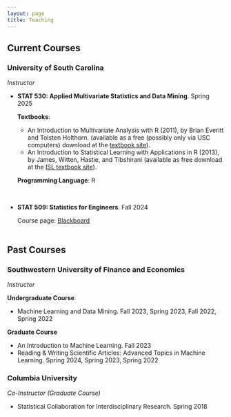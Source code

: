 ```yaml
---
layout: page
title: Teaching
---
```

## Current Courses
### University of South Carolina
*Instructor*
- **STAT 530: Applied Multivariate Statistics and Data Mining**. Spring 2025

  **Textbooks**:
   - An Introduction to Multivariate Analysis with R (2011), by Brian Everitt and Tolsten Holthorn. (available as a free (possibly only via USC computers) download at the [textbook site](https://link.springer.com/book/10.1007/978-1-4419-9650-3)).
   - An Introduction to Statistical Learning with Applications in R (2013), by James, Witten, Hastie, and Tibshirani (available as free download at the [ISL textbook site](https://www.statlearning.com/)).

  **Programming Language**: R

   <br/>

- **STAT 509: Statistics for Engineers**. Fall 2024

  Course page: [Blackboard](https://blackboard.sc.edu/) <br/><br/>


## Past Courses
### Southwestern University of Finance and Economics
*Instructor*

**Undergraduate Course** 
- Machine Learning and Data Mining. Fall 2023, Spring 2023, Fall 2022, Spring 2022

**Graduate Course** 
- An Introduction to Machine Learning. Fall 2023
- Reading & Writing Scientific Articles: Advanced Topics in Machine Learning. Spring 2024, Spring 2023, Spring 2022



### Columbia University
*Co-Instructor (Graduate Course)*
- Statistical Collaboration for Interdisciplinary Research. Spring 2018

